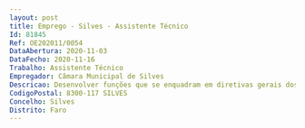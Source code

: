 ```yaml
--- 
layout: post
title: Emprego - Silves - Assistente Técnico
Id: 81845
Ref: OE202011/0054
DataAbertura: 2020-11-03
DataFecho: 2020-11-16
Trabalho: Assistente Técnico
Empregador: Câmara Municipal de Silves
Descricao: Desenvolver funções que se enquadram em diretivas gerais dos dirigentes e chefias, executar o processamento de vencimentos e demais abonos devidos aos trabalhadores do Município, instruir todos os processos referentes a prestações sociais dos trabalhadores, seguros de acidentes de trabalho, ADSE, Caixa Geral de Aposentações e Segurança Social, Balanço Social e mapas de reporte, entre outras.
CodigoPostal: 8300-117 SILVES
Concelho: Silves
Distrito: Faro
--- 
```

